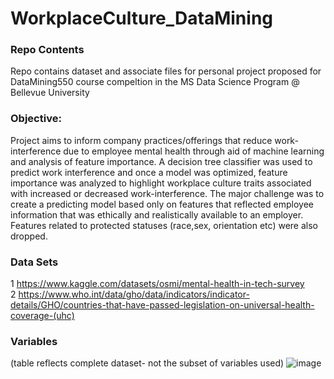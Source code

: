 # WorkplaceCulture_DataMining  

### Repo Contents
Repo contains dataset and associate files for personal project proposed for DataMining550 course compeltion in the MS Data Science Program @ Bellevue University  

### Objective: 
Project aims to inform company practices/offerings that reduce work-interference due to employee mental health through aid of machine learning and analysis of feature importance. A decision tree classifier was used to predict work interference and once a model was optimized, feature importance was analyzed to highlight workplace culture traits associated with increased or decreased work-interference. The major challenge was to create a predicting model based only on features that reflected employee information that was ethically and realistically available to an employer. Features related to protected statuses (race,sex, orientation etc) were also dropped.

### Data Sets
1 https://www.kaggle.com/datasets/osmi/mental-health-in-tech-survey  
2 https://www.who.int/data/gho/data/indicators/indicator-details/GHO/countries-that-have-passed-legislation-on-universal-health-coverage-(uhc)

### Variables
(table reflects complete dataset- not the subset of variables used)
![image](https://user-images.githubusercontent.com/80646791/222942606-5922acc9-bed3-4661-a856-16aceef2fd9b.png)




